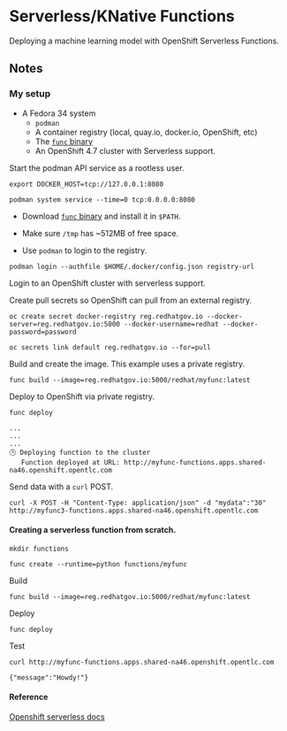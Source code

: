 # Serverless/KNative Functions

Deploying a machine learning model with OpenShift Serverless Functions.

## Notes

### My setup

- A Fedora 34 system
  - `podman`
  - A container registry (local, quay.io, docker.io, OpenShift, etc) 
  - The [`func` binary](https://github.com/boson-project/func/tags)
  - An OpenShift 4.7 cluster with Serverless support.

Start the podman API service as a rootless user.

```
export DOCKER_HOST=tcp://127.0.0.1:8080
```
```
podman system service --time=0 tcp:0.0.0.0:8080
```

- Download [`func` binary](https://github.com/boson-project/func/tags) and install it
in `$PATH`.

- Make sure `/tmp` has ~512MB of free space.

- Use `podman` to login to the registry.
```
podman login --authfile $HOME/.docker/config.json registry-url
```

Login to an OpenShift cluster with serverless support.

Create pull secrets so OpenShift can pull from an external registry.
```
oc create secret docker-registry reg.redhatgov.io --docker-server=reg.redhatgov.io:5000 --docker-username=redhat --docker-password=password
```
```
oc secrets link default reg.redhatgov.io --for=pull
```

Build and create the image. This example uses a private registry.
```
func build --image=reg.redhatgov.io:5000/redhat/myfunc:latest
```

Deploy to OpenShift via private registry.

```
func deploy
```
```
...
...
...
🕒 Deploying function to the cluster
   Function deployed at URL: http://myfunc-functions.apps.shared-na46.openshift.opentlc.com
```

Send data with a `curl` POST.

```
curl -X POST -H "Content-Type: application/json" -d "mydata":"30" http://myfunc3-functions.apps.shared-na46.openshift.opentlc.com
```

#### Creating a serverless function from scratch.
```
mkdir functions
```
```
func create --runtime=python functions/myfunc
```

Build
```
func build --image=reg.redhatgov.io:5000/redhat/myfunc:latest
```

Deploy
```
func deploy
```
Test

```
curl http://myfunc-functions.apps.shared-na46.openshift.opentlc.com
```
```
{"message":"Howdy!"}
```

#### Reference

[Openshift serverless docs](https://docs.openshift.com/container-platform/4.7/serverless/functions/serverless-functions-about.html)